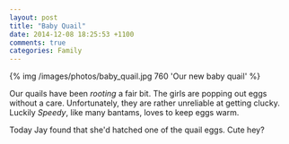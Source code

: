 ```yaml
---
layout: post
title: "Baby Quail"
date: 2014-12-08 18:25:53 +1100
comments: true
categories: Family
---
```

{% img /images/photos/baby_quail.jpg 760 'Our new baby quail' %}

Our quails have been <dfn title="shagging, getting it on, making whoopee, becoming acquainted with the two backed beast, sexual intercourse or just plain fucking">rooting</dfn> a fair bit. The girls are popping out eggs without a care. Unfortunately, they are rather unreliable at getting clucky. Luckily _Speedy_, like many bantams, loves to keep eggs warm. 

Today Jay found that she'd hatched one of the quail eggs. Cute hey?
